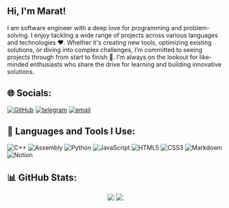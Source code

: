 
## Hi, I'm Marat!

I am software engineer with a deep love for programming and problem-solving. I enjoy tackling a wide range of projects across various languages and technologies ❤️. Whether it's creating new tools, optimizing existing solutions, or diving into complex challenges, I’m committed to seeing projects through from start to finish 🚀. I’m always on the lookout for like-minded enthusiasts who share the drive for learning and building innovative solutions.

## 🌐 Socials:
[![GitHub](https://img.shields.io/badge/GitHub-100000?style=for-the-badge&logo=github&logoColor=white)](https://github.com/Rigbir) [![telegram](https://img.shields.io/badge/Telegram-26A5E4?style=for-the-badge&logo=telegram&logoColor=white)](https://t.me/istup25) [![email](https://img.shields.io/badge/Email-D14836?logo=gmail&logoColor=white)](mailto:m.brezin@yandex.ru)

## 🚀 Languages and Tools I Use:
![C++](https://img.shields.io/badge/c++-%2300599C.svg?style=for-the-badge&logo=c%2B%2B&logoColor=white) ![Assembly](https://img.shields.io/badge/assembly-%23DDDDDD.svg?style=for-the-badge&logo=gnu&logoColor=black) ![Python](https://img.shields.io/badge/python-3670A0?style=for-the-badge&logo=python&logoColor=ffdd54) ![JavaScript](https://img.shields.io/badge/javascript-%23323330.svg?style=for-the-badge&logo=javascript&logoColor=%23F7DF1E) ![HTML5](https://img.shields.io/badge/html5-%23E34F26.svg?style=for-the-badge&logo=html5&logoColor=white) ![CSS3](https://img.shields.io/badge/css3-%231572B6.svg?style=for-the-badge&logo=css3&logoColor=white) ![Markdown](https://img.shields.io/badge/markdown-%23000000.svg?style=for-the-badge&logo=markdown&logoColor=white) ![Notion](https://img.shields.io/badge/Notion-%23000000.svg?style=for-the-badge&logo=notion&logoColor=white)
## 📊 GitHub Stats:
<p align="center">
  <img src="https://github-readme-streak-stats.herokuapp.com/?user=Rigbir&theme=tokyonight&hide_border=false"/>
  <img src="https://github-readme-stats.vercel.app/api/top-langs/?username=Rigbir&theme=tokyonight&hide_border=false&include_all_commits=true&count_private=false&layout=compact&hide=Makefile,QMake&card_width=495"/>
</p>
<!--
![](https://github-readme-streak-stats.herokuapp.com/?user=Rigbir&theme=tokyonight&hide_border=false)<br/>
![](https://github-readme-stats.vercel.app/api/top-langs/?username=Rigbir&theme=tokyonight&hide_border=false&include_all_commits=true&count_private=false&layout=compact&hide=Makefile,QMake&card_width=495)
-->
